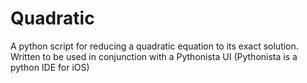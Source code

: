 # Quadratic

A python script for reducing a quadratic equation to its exact solution. Written to be used in conjunction with a Pythonista UI (Pythonista is a python IDE for iOS)
